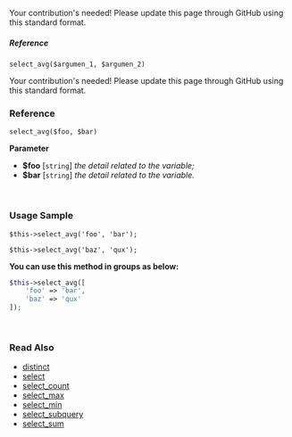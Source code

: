 Your contribution's needed!
Please update this page through GitHub using this standard format.

##### Reference

`select_avg($argumen_1, $argumen_2)`

Your contribution's needed!
Please update this page through GitHub using this standard format.

### Reference
`select_avg($foo, $bar)`

**Parameter**
* **$foo** [`string`] *the detail related to the variable;*
* **$bar** [`string`] *the detail related to the variable.*

&nbsp;

### Usage Sample
`$this->select_avg('foo', 'bar');`

`$this->select_avg('baz', 'qux');`

**You can use this method in groups as below:**
```php
$this->select_avg([
    'foo' => 'bar',
    'baz' => 'qux'
]);
```

&nbsp;

### Read Also
* [distinct](./distinct)
* [select](./select)
* [select_count](./select_count)
* [select_max](./select_max)
* [select_min](./select_min)
* [select_subquery](./select_subquery)
* [select_sum](./select_sum)

